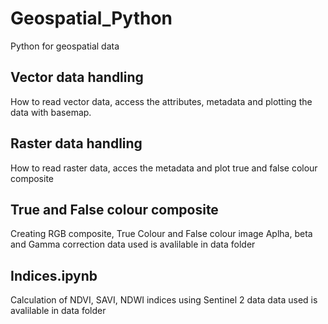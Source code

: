 # Geospatial_Python
Python for geospatial data

## Vector data handling
How to read vector data, access the attributes, metadata and plotting the data with basemap. 

## Raster data handling
How to read raster data, acces the metadata and plot true and false colour composite

## True and False colour composite
Creating RGB composite, True Colour and False colour image
Aplha, beta and Gamma correction
data used is avalilable in data folder

## Indices.ipynb
Calculation of NDVI, SAVI, NDWI indices using Sentinel 2 data
data used is avalilable in data folder




